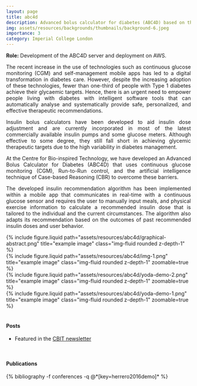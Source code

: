 ```yaml
---
layout: page
title: abc4d
description: Advanced bolus calculator for diabetes (ABC4D) based on the Case-based Reasoning (CBR) methodology.
img: assets/resources/backgrounds/thumbnails/background-6.jpeg
importance: 3
category: Imperial College London
---
```


<b>Role:</b> Development of the ABC4D server and deployment on AWS.

<p align="justify">
    The recent increase in the use of technologies such as continuous glucose 
    monitoring (CGM) and self-management mobile apps has led to a digital transformation 
    in diabetes care. However, despite the increasing adoption of these technologies, 
    fewer than one-third of people with Type 1 diabetes achieve their glycaemic targets. 
    Hence, there is an urgent need to empower people living with diabetes with intelligent 
    software tools that can automatically analyse and systematically provide safe, 
    personalized, and effective therapeutic recommendations.
</p>

<p align="justify">
    Insulin bolus calculators have been developed to aid insulin dose adjustment and are 
    currently incorporated in most of the latest commercially available insulin pumps and 
    some glucose meters. Although effective to some degree, they still fall short in achieving
    glycemic therapeutic targets due to the high variability in diabetes management.
</p>

<p align="justify">
    At the Centre for Bio-inspired Technology, we have developed an Advanced Bolus Calculator 
    for Diabetes (ABC4D) that uses continuous glucose monitoring (CGM), Run-to-Run control, 
    and the artificial intelligence technique of Case-based Reasoning (CBR) to overcome these
    barriers.
</p>

<p align="justify">
    The developed insulin recommendation algorithm has been implemented within a mobile app 
    that communicates in real-time with a continuous glucose sensor and requires the user to 
    manually input meals, and physical exercise information to calculate a recommended insulin 
    dose that is tailored to the individual and the current circumstances. The algorithm also 
    adapts its recommendation based on the outcomes of past recommended insulin doses and user
    behavior.
</p>


<div class="row justify-content-sm-center">
    <div class="col-sm-12 mt-3 mt-md-0">
        {% include figure.liquid path="assets/resources/abc4d/graphical-abstract.png" 
        title="example image" class="img-fluid rounded z-depth-1" %}
    </div>
</div>

<div class="row justify-content-sm-center">
    <div class="col-sm">
        {% include figure.liquid path="assets/resources/abc4d/img-1.png" 
        title="example image" class="img-fluid rounded z-depth-1" zoomable=true %}
    </div>
    <div class="col-sm pl-md-1 pl-lg-1 pl-xl-1">
        {% include figure.liquid path="assets/resources/abc4d/yoda-demo-2.png" 
        title="example image" class="img-fluid rounded z-depth-1" zoomable=true %}
    </div>
    <div class="col-sm pl-md-1 pl-lg-1 pl-xl-1">
        {% include figure.liquid path="assets/resources/abc4d/yoda-demo-1.png" 
        title="example image" class="img-fluid rounded z-depth-1" zoomable=true %}
    </div>
</div>


<!--
<a href="https://www.imperial.ac.uk/bio-inspired-technology/research/metabolic/abc4d/" class="btn">
    See Post
</a>
-->


<br>

#### Posts

<ul>
    <li>Featured in the <a href="https://www.imperial.ac.uk/bio-inspired-technology/research/metabolic/abc4d/">CBIT newsletter</a></li>
</ul>

<br>

#### Publications

<div class="publications">
   {% bibliography -f conferences -q @*[key=herrero2016demo]* %}
</div>
